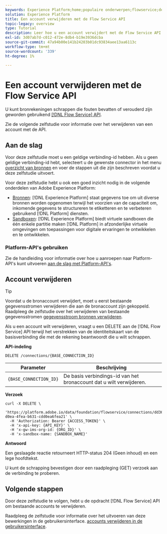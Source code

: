 ```yaml
---
keywords: Experience Platform;home;populaire onderwerpen;flowservice;delete accounts;delete;api
solution: Experience Platform
title: Een account verwijderen met de Flow Service API
topic-legacy: overview
type: Tutorial
description: Leer hoe u een account verwijdert met de Flow Service API.
exl-id: 3d07ab7d-c012-472e-8db4-b19e3936dcba
source-git-commit: 47a94b00e141b24203b01dc93834aee13aa6113c
workflow-type: tm+mt
source-wordcount: '339'
ht-degree: 1%

---
```


# Een account verwijderen met de Flow Service API

U kunt bronrekeningen schrappen die fouten bevatten of verouderd zijn geworden gebruikend [[!DNL Flow Service] API](https://www.adobe.io/experience-platform-apis/references/flow-service/).

Zie de volgende zelfstudie voor informatie over het verwijderen van een account met de API.

## Aan de slag

Voor deze zelfstudie moet u een geldige verbinding-id hebben. Als u geen geldige verbinding-id hebt, selecteert u de gewenste connector in het menu [overzicht van bronnen](../../home.md) en voer de stappen uit die zijn beschreven voordat u deze zelfstudie uitvoert.

Voor deze zelfstudie hebt u ook een goed inzicht nodig in de volgende onderdelen van Adobe Experience Platform:

* [Bronnen](../../home.md): [!DNL Experience Platform] staat gegevens toe om uit diverse bronnen worden opgenomen terwijl het voorzien van de capaciteit om, inkomende gegevens te structureren te etiketteren en te verbeteren gebruikend [!DNL Platform] diensten.
* [Sandboxen](../../../sandboxes/home.md): [!DNL Experience Platform] biedt virtuele sandboxen die één enkele partitie maken [!DNL Platform] in afzonderlijke virtuele omgevingen om toepassingen voor digitale ervaringen te ontwikkelen en te ontwikkelen.

### Platform-API&#39;s gebruiken

Zie de handleiding voor informatie over hoe u aanroepen naar Platform-API&#39;s kunt uitvoeren [aan de slag met Platform-API&#39;s](../../../landing/api-guide.md).

## Account verwijderen

>[!TIP]
>
>Voordat u de bronaccount verwijdert, moet u eerst bestaande gegevensstromen verwijderen die aan de bronaccount zijn gekoppeld. Raadpleeg de zelfstudie over het verwijderen van bestaande gegevensstromen [gegevensstroom bronnen verwijderen](./delete-dataflows.md).

Als u een account wilt verwijderen, vraagt u een DELETE aan de [!DNL Flow Service] API terwijl het verstrekken van de identiteitskaart van de basisverbinding die met de rekening beantwoordt die u wilt schrappen.

**API-indeling**

```http
DELETE /connections/{BASE_CONNECTION_ID}
```

| Parameter | Beschrijving |
| --- | --- |
| `{BASE_CONNECTION_ID}` | De basis verbindings-id van het bronaccount dat u wilt verwijderen. |

**Verzoek**

```shell
curl -X DELETE \
  'https://platform.adobe.io/data/foundation/flowservice/connections/dd3631cd-d0ea-4fea-b631-cdd0ea6fea21' \
  -H 'Authorization: Bearer {ACCESS_TOKEN}' \
  -H 'x-api-key: {API_KEY}' \
  -H 'x-gw-ims-org-id: {ORG_ID}' \
  -H 'x-sandbox-name: {SANDBOX_NAME}'
```

**Antwoord**

Een geslaagde reactie retourneert HTTP-status 204 (Geen inhoud) en een lege hoofdtekst.

U kunt de schrapping bevestigen door een raadpleging (GET) verzoek aan de verbinding te proberen.

## Volgende stappen

Door deze zelfstudie te volgen, hebt u de opdracht [!DNL Flow Service] API om bestaande accounts te verwijderen.

Raadpleeg de zelfstudie voor informatie over het uitvoeren van deze bewerkingen in de gebruikersinterface. [accounts verwijderen in de gebruikersinterface](../../tutorials/ui/delete-accounts.md).
